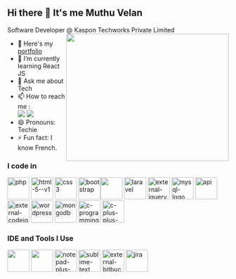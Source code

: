 ## Hi there 👋 It's me Muthu Velan

Software Developer @ Kaspon Techworks Private Limited
<img align="right" width="370" height="290" src="https://i.pinimg.com/originals/47/f0/34/47f0342cec72b800463bf003eac1257e.gif">
- 🔭 Here's my [portfolio](https://muthuvelportfolio.my.canva.site/muthuvelanportfolio)                                                 
- 🌱 I’m currently learning React JS
- 💬 Ask me about Tech
- 📫 How to reach me :
<br /> [<img src=	"https://img.shields.io/badge/Facebook-1877F2?style=for-the-badge&logo=facebook&logoColor=white" />](https://www.facebook.com/muthuvel.muthuvel.1840) [<img src="https://img.shields.io/badge/LinkedIn-0077B5?style=for-the-badge&logo=linkedin&logoColor=white" />](https://www.linkedin.com/in/muthu-velan/)
- 😄 Pronouns: Techie
- ⚡ Fun fact: I know French.

### I code in
<img width="50" height="50" src="https://img.icons8.com/fluency/48/php.png" alt="php"/> <img width="50" height="50" src="https://img.icons8.com/color/48/html-5--v1.png" alt="html-5--v1"/> <img width="50" height="50" src="https://img.icons8.com/fluency/48/css3.png" alt="css3"/> <img width="50" height="50" src="https://img.icons8.com/fluency/48/bootstrap.png" alt="bootstrap"/><img height="50" width="50" src="https://img.icons8.com/color/48/000000/javascript.png"/> <img width="50" height="50" src="https://img.icons8.com/nolan/64/laravel.png" alt="laravel"/> <img width="50" height="50" src="https://img.icons8.com/external-tal-revivo-tritone-tal-revivo/32/external-jquery-is-a-javascript-library-designed-to-simplify-html-logo-tritone-tal-revivo.png" alt="external-jquery-is-a-javascript-library-designed-to-simplify-html-logo-tritone-tal-revivo"/> <img width="50" height="50" src="https://img.icons8.com/color/48/mysql-logo.png" alt="mysql-logo"/> <img width="50" height="50" src="https://img.icons8.com/cute-clipart/64/api.png" alt="api"/> <img width="50" height="50" src="https://img.icons8.com/external-tal-revivo-tritone-tal-revivo/32/external-codeigniter-is-an-open-source-software-rapid-development-web-framework-logo-tritone-tal-revivo.png" alt="external-codeigniter-is-an-open-source-software-rapid-development-web-framework-logo-tritone-tal-revivo"/> <img width="50" height="50" src="https://img.icons8.com/color/48/wordpress.png" alt="wordpress"/> <img width="50" height="50" src="https://img.icons8.com/color/48/mongodb.png" alt="mongodb"/> <img width="50" height="50" src="https://img.icons8.com/fluency/48/c-programming.png" alt="c-programming"/> <img width="50" height="50" src="https://img.icons8.com/color/48/c-plus-plus-logo.png" alt="c-plus-plus-logo"/>

### IDE and Tools I Use
<img height="50" width="50" src="https://img.icons8.com/color/48/000000/visual-studio-code-2019.png"/>  <img height="50" width="50" src="https://img.icons8.com/color/50/000000/git.png"/> <img width="50" height="50" src="https://img.icons8.com/color/48/notepad-plus-plus.png" alt="notepad-plus-plus"/> <img width="50" height="50" src="https://img.icons8.com/fluency/48/sublime-text.png" alt="sublime-text"/> <img width="50" height="50" src="https://img.icons8.com/external-tal-revivo-shadow-tal-revivo/24/external-bitbucket-is-a-web-based-version-control-repository-hosting-service-logo-shadow-tal-revivo.png" alt="external-bitbucket-is-a-web-based-version-control-repository-hosting-service-logo-shadow-tal-revivo"/> <img width="50" height="50" src="https://img.icons8.com/color/48/jira.png" alt="jira"/>


